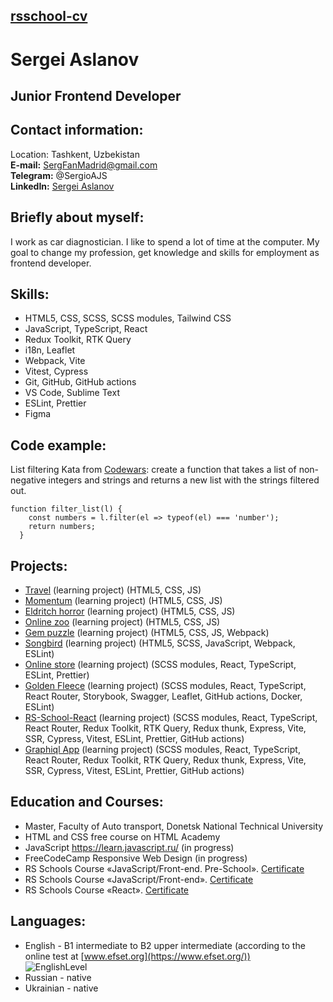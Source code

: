 ## [rsschool-cv](https://SergioAJS.github.io/rsschool-cv/)

# Sergei Aslanov

## Junior Frontend Developer


## Contact information:

Location: Tashkent, Uzbekistan  
**E-mail:** SergFanMadrid@gmail.com  
**Telegram:** @SergioAJS  
**LinkedIn:** [Sergei Aslanov](https://www.linkedin.com/in/sergei-aslanov-10808326b/)

## Briefly about myself:

I work as car diagnostician. I like to spend a lot of time at the computer. My goal to change my profession, get knowledge and skills for employment as frontend developer.

## Skills:

- HTML5, CSS, SCSS, SCSS modules, Tailwind CSS
- JavaScript, TypeScript, React
- Redux Toolkit, RTK Query
- i18n, Leaflet
- Webpack, Vite
- Vitest, Cypress
- Git, GitHub, GitHub actions
- VS Code, Sublime Text
- ESLint, Prettier
- Figma

## Code example:

List filtering Kata from [Codewars](https://www.codewars.com/users/SergioJS): create a function that takes a list of non-negative integers and strings and returns a new list with the strings filtered out.

```
function filter_list(l) {
    const numbers = l.filter(el => typeof(el) === 'number');
    return numbers;
  }
```

## Projects:

- [Travel](https://rolling-scopes-school.github.io/sergioajs-JSFEPRESCHOOL2022Q2/travel) (learning project) (HTML5, CSS, JS)
- [Momentum](https://kaleidoscopic-medovik-f98c18.netlify.app) (learning project) (HTML5, CSS, JS)
- [Eldritch horror](https://rolling-scopes-school.github.io/sergioajs-JSFEPRESCHOOL2022Q2/codejam-eldritch) (learning project) (HTML5, CSS, JS)
- [Online zoo](https://sergioajs.github.io/online-zoo/pages/main/index.html) (learning project) (HTML5, CSS, JS)
- [Gem puzzle](https://gem-puzzle-sergioajs.netlify.app/) (learning project) (HTML5, CSS, JS, Webpack)
- [Songbird](https://songbird-sergioajs.netlify.app/) (learning project) (HTML5, SCSS, JavaScript, Webpack, ESLint)
- [Online store](https://andrey78945-sergioajs-onlinestoreteam.netlify.app/) (learning project) (SCSS modules, React, TypeScript, ESLint, Prettier)
- [Golden Fleece](https://github.com/tritonJS826/goldenFleece) (learning project) (SCSS modules, React, TypeScript, React Router, Storybook, Swagger, Leaflet, GitHub actions, Docker, ESLint)
- [RS-School-React](https://sergioajs-react2023-module05.netlify.app/) (learning project) (SCSS modules, React, TypeScript, React Router, Redux Toolkit, RTK Query, Redux thunk, Express, Vite, SSR, Cypress, Vitest, ESLint, Prettier, GitHub actions)
- [Graphiql App](https://graphiql-app-just-do-it.netlify.app/) (learning project) (SCSS modules, React, TypeScript, React Router, Redux Toolkit, RTK Query, Redux thunk, Express, Vite, SSR, Cypress, Vitest, ESLint, Prettier, GitHub actions)

## Education and Courses:

- Master, Faculty of Auto transport, Donetsk National Technical University
- HTML and CSS free course on HTML Academy
- JavaScript https://learn.javascript.ru/ (in progress)
- FreeCodeCamp Responsive Web Design (in progress)
- RS Schools Course «JavaScript/Front-end. Pre-School». [Certificate](https://app.rs.school/certificate/i7pdwn8g)
- RS Schools Course «JavaScript/Front-end». [Certificate](https://app.rs.school/certificate/keednz5b)
- RS Schools Course «React». [Certificate](https://app.rs.school/certificate/4jpxchow)

## Languages:

- English - B1 intermediate to B2 upper intermediate (according to the online test at [www.efset.org](https://www.efset.org/))  
![EnglishLevel](/rsschool-cv/assets/img/MyEnglishLevel.png)
- Russian - native
- Ukrainian - native